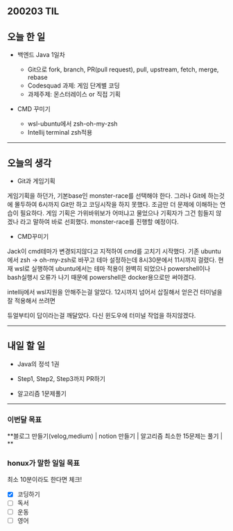 ## 200203 TIL



## 오늘 한 일

- 백엔드 Java 1일차
  - Git으로 fork, branch, PR(pull request), pull, upstream, fetch, merge, rebase
  - Codesquad 과제: 게임 단계별 코딩
  - 과제주제: 몬스터레이스 or 직접 기획

- CMD 꾸미기
  - wsl-ubuntu에서 zsh-oh-my-zsh
  - Intellij terminal zsh적용



---



## 오늘의 생각

- Git과 게임기획

게임기획을 하던가, 기본base인 monster-race를 선택해야 한다. 그러나 Git에 하는것에 몰두하여 6시까지 Git만 하고 코딩시작을 하지 못했다. 조금만 더 문제에 이해하는 연습이 필요하다. 게임 기획은 가위바위보가 어떠냐고 물었으나 기획자가 그건 힘들지 않겠나 라고 말하여 바로 선회했다. monster-race를 진행할 예정이다.

- CMD꾸미기

Jack이 cmd테마가 변경되지않다고 지적하여 cmd를 고치기 시작했다. 기존 ubuntu에서 zsh -> oh-my-zsh로 바꾸고 테마 설정하는데 8시30분에서 11시까지 걸렸다. 현재 wsl로 실행하여 ubuntu에서는 테마 적용이 완벽히 되었으나 powershell이나 bash실행시 오류가 나기 때문에  powershell은 docker용으로만 써야겠다.

intellij에서 wsl지원을 안해주는걸 알았다. 12시까지 넘어서 삽질해서 얻은건 터미널을 잘 적용해서 쓰려면 

듀얼부티이 답이라는걸 깨달았다. 다신 윈도우에 터미널 작업을 하지않겠다.

---



## 내일 할 일

- Java의 정석 1권
- Step1, Step2, Step3까지 PR하기

- 알고리즘 1문제풀기

---



### 이번달 목표

**블로그 만들기(velog,medium) | notion 만들기 | 알고리즘 최소한 15문제는 풀기 | **



### honux가 말한 일일 목표

최소 10분이라도 한다면 체크!

- [x] 코딩하기
- [ ] 독서
- [ ] 운동
- [ ] 영어
